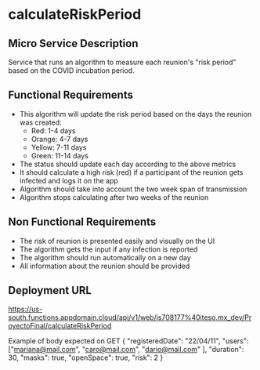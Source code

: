 # calculateRiskPeriod


## Micro Service Description
Service that runs an algorithm to measure each reunion's "risk period" based on the COVID incubation period.

## Functional Requirements
- This algorithm will update the risk period based on the days the reunion was created:
  * Red: 1-4 days
  * Orange: 4-7 days
  * Yellow: 7-11 days
  * Green: 11-14 days
- The status should update each day according to the above metrics
- It should calculate a high risk (red) if a participant of the reunion gets infected and logs it on the app
- Algorithm should take into account the two week span of transmission
- Algorithm stops calculating after two weeks of the reunion

## Non Functional Requirements
- The risk of reunion is presented easily and visually on the UI
- The algorithm gets the input if any infection is reported
- The algorithm should run automatically on a new day
- All information about the reunion should be provided

## Deployment URL
https://us-south.functions.appdomain.cloud/api/v1/web/is708177%40iteso.mx_dev/ProyectoFinal/calculateRiskPeriod

Example of body expected on GET
{
  "registeredDate": "22/04/11",
  "users": ["mariana@mail.com", "caro@mail.com", "dario@mail.com" ],
  "duration": 30,
  "masks": true,
  "openSpace": true,
  "risk": 2
}

